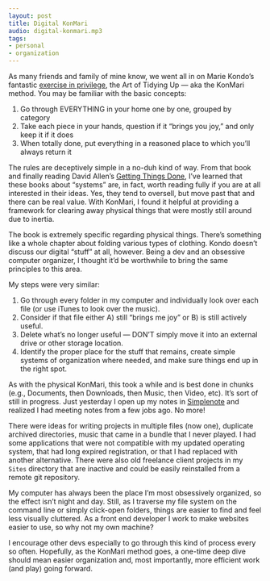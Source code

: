 ```yaml
---
layout: post
title: Digital KonMari
audio: digital-konmari.mp3
tags:
- personal
- organization
---
```


As many friends and family of mine know, we went all in on Marie Kondo’s fantastic [exercise in privilege](http://www.theatlantic.com/entertainment/archive/2016/03/marie-kondo-and-the-privilege-of-clutter/475266/), the Art of Tidying Up — aka the KonMari method. You may be familiar with the basic concepts:

1. Go through EVERYTHING in your home one by one, grouped by category
1. Take each piece in your hands, question if it “brings you joy,” and only keep it if it does
1. When totally done, put everything in a reasoned place to which you’ll always return it

The rules are deceptively simple in a no-duh kind of way. From that book and finally reading David Allen’s [Getting Things Done](https://www.goodreads.com/book/show/1633.Getting_Things_Done), I’ve learned that these books about “systems” are, in fact, worth reading fully if you are at all interested in their ideas. Yes, they tend to oversell, but move past that and there can be real value. With KonMari, I found it helpful at providing a framework for clearing away physical things that were mostly still around due to inertia.

The book is extremely specific regarding physical things. There’s something like a whole chapter about folding various types of clothing. Kondo doesn’t discuss our digital “stuff” at all, however. Being a dev and an obsessive computer organizer, I thought it’d be worthwhile to bring the same principles to this area.

My steps were very similar:

1. Go through every folder in my computer and individually look over each file (or use iTunes to look over the music).
1. Consider if that file either A) still “brings me joy” or B) is still actively useful.
1. Delete what’s no longer useful — DON’T simply move it into an external drive or other storage location.
1. Identify the proper place for the stuff that remains, create simple systems of organization where needed, and make sure things end up in the right spot.

As with the physical KonMari, this took a while and is best done in chunks (e.g., Documents, then Downloads, then Music, then Video, etc). It’s sort of still in progress. Just yesterday I open up my notes in [Simplenote](https://simplenote.com/) and realized I had meeting notes from a few jobs ago. No more!

There were ideas for writing projects in multiple files (now one), duplicate archived directories, music that came in a bundle that I never played. I had some applications that were not compatible with my updated operating system, that had long expired registration, or that I had replaced with another alternative. There were also old freelance client projects in my `Sites` directory that are inactive and could be easily reinstalled from a remote git repository.

My computer has always been the place I’m most obsessively organized, so the effect isn’t night and day. Still, as I traverse my file system on the command line or simply click-open folders, things are easier to find and feel less visually cluttered. As a front end developer I work to make websites easier to use, so why not my own machine?

I encourage other devs especially to go through this kind of process every so often. Hopefully, as the KonMari method goes, a one-time deep dive should mean easier organization and, most importantly, more efficient work (and play) going forward.
